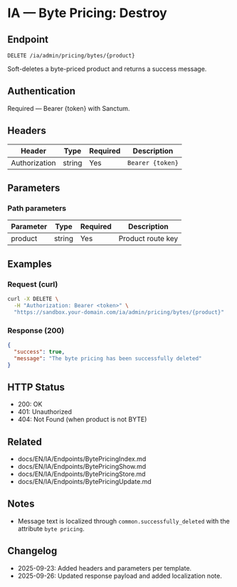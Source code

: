 # IA — Byte Pricing: Destroy

## Endpoint

```
DELETE /ia/admin/pricing/bytes/{product}
```

Soft-deletes a byte-priced product and returns a success message.

## Authentication

Required — Bearer {token} with Sanctum.

## Headers

| Header          | Type   | Required | Description |
| --------------- | ------ | -------- | ----------- |
| Authorization   | string | Yes      | `Bearer {token}` |

## Parameters

### Path parameters

| Parameter | Type   | Required | Description |
| --------- | ------ | -------- | ----------- |
| product   | string | Yes      | Product route key |

## Examples

### Request (curl)

```bash
curl -X DELETE \
  -H "Authorization: Bearer <token>" \
  "https://sandbox.your-domain.com/ia/admin/pricing/bytes/{product}"
```

### Response (200)

```json
{
  "success": true,
  "message": "The byte pricing has been successfully deleted"
}
```

## HTTP Status

- 200: OK
- 401: Unauthorized
- 404: Not Found (when product is not BYTE)

## Related

- docs/EN/IA/Endpoints/BytePricingIndex.md
- docs/EN/IA/Endpoints/BytePricingShow.md
- docs/EN/IA/Endpoints/BytePricingStore.md
- docs/EN/IA/Endpoints/BytePricingUpdate.md

## Notes

- Message text is localized through `common.successfully_deleted` with the attribute `byte pricing`.

## Changelog

- 2025-09-23: Added headers and parameters per template.
- 2025-09-26: Updated response payload and added localization note.
